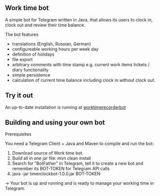 Work time bot
-------------

A simple bot for Telegram written in Java, that allows its users to clock in, clock out and review their time balance.

The bot features
- translations (English, Russian, German)
- configureable working hours per week day
- definition of holidays
- file export
- arbitrary comments with time stamp e.g. current work items tickets / diary functionality
- simple persistence
- calculation of current time balance including clock in without clock out.

Try it out
----------

An up-to-date installation is running at [worktimerecorderbot](http://t.me/worktimerecorderbot)


Building and using your own bot
-------------------------------

Prerequisites

You need a Telegram Client + Java and Maven to compile and run the bot:

1) Download source of Work time bot.
2) Build all in one jar file:
    mvn clean install
3) Search for "BotFather" in Telegram, tell it to create a new bot and remember its BOT-TOKEN for Telegram API calls
4) java -jar timerclockbot-1.0.0.jar BOT-TOKEN

  -> Your bot is up and running and is ready to manage your working time in Telegram.
